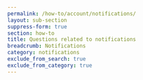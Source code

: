 ```yaml
---
permalink: /how-to/account/notifications/
layout: sub-section
suppress-form: true
section: how-to
title: Questions related to notifications
breadcrumb: Notifications
category: notifications
exclude_from_search: true
exclude_from_category: true
---
```

